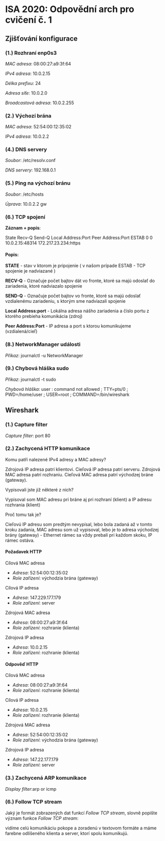 # ISA 2020: Odpovědní arch pro cvičení č. 1

## Zjišťování konfigurace

### (1.) Rozhraní enp0s3

*MAC adresa*: 08:00:27:a9:3f:64

*IPv4 adresa*: 10.0.2.15

*Délka prefixu*: 24

*Adresa síťe*: 10.0.2.0

*Broadcastová adresa*: 10.0.2.255

### (2.) Výchozí brána

*MAC adresa*: 52:54:00:12:35:02

*IPv4 adresa*: 10.0.2.2

### (4.) DNS servery

*Soubor*: /etc/resolv.conf

*DNS servery*: 192.168.0.1

### (5.) Ping na výchozí bránu

*Soubor*: /etc/hosts

*Úprava*: 10.0.2.2   gw

### (6.) TCP spojení

**Záznam + popis**: 

State      Recv-Q Send-Q Local Address:Port                 Peer Address:Port
ESTAB      0      0      10.0.2.15:48314                172.217.23.234:https

#### Popis:
**STATE** -  stav v ktorom je pripojenie ( v našom prípade ESTAB - TCP spojenie je nadviazané )

**RECV-Q** - Označuje počet bajtov dát vo fronte, ktoré sa majú odoslať do zariadenia, ktoré nadviazalo spojenie

**SEND-Q** - Označuje počet bajtov vo fronte, ktoré sa majú odoslať vzdialenému zariadeniu, s ktorým sme nadviazali spojenie

**Local Address:port** - Lokálna adresa nášho zariadenia a číslo portu z ktorého prebieha komunikácia (zdroj)

**Peer Address:Port** - IP adresa a port s ktorou komunikujeme (vzdialená/cieľ)


### (8.) NetworkManager události

*Příkaz*: journalctl -u NetworkManager

### (9.) Chybová hláška sudo

*Příkaz*: journalctl -t sudo

*Chybová hláška*: user : command not allowed ; TTY=pts/0 ; PWD=/home/user ; USER=root ; COMMAND=/bin/wireshark

## Wireshark

### (1.) Capture filter

*Capture filter*: port 80

### (2.) Zachycená HTTP komunikace

Komu patří nalezené IPv4 adresy a MAC adresy? 

Zdrojová IP adresa patrí klientovi. Cieľová IP adresa patrí serveru. Zdrojová MAC adresa patrí rozhraniu. Cieľová MAC adresa patrí východzej bráne (gateway). 

Vypisovali jste již některé z nich? 

Vypisoval som MAC adresu pri bráne aj pri rozhraní (klient) a IP adresu rozhrania (klient) 

Proč tomu tak je? 

Cieľovú IP adresu som predtým nevypísal, lebo bola zadaná až v tomto kroku zadania, MAC adresu som už vypisoval, lebo je to adresa východzej brány (gateway) -  Ethernet rámec sa vždy prebalí pri každom skoku, IP rámec ostáva. 

#### Požadavek HTTP

Cílová MAC adresa

  - *Adresa*: 52:54:00:12:35:02
  - *Role zařízení*: východzia brána (gateway)

Cílová IP adresa

  - *Adresa*: 147.229.177.179
  - *Role zařízení*: server

Zdrojová MAC adresa

  - *Adresa*: 08:00:27:a9:3f:64
  - *Role zařízení*: rozhranie (klienta)

Zdrojová IP adresa

  - *Adresa*: 10.0.2.15
  - *Role zařízení*: rozhranie (klienta)


#### Odpověď HTTP

Cílová MAC adresa

  - *Adresa*: 08:00:27:a9:3f:64
  - *Role zařízení*: rozhranie (klienta)

Cílová IP adresa

  - *Adresa*: 10.0.2.15
  - *Role zařízení*: rozhranie (klienta)

Zdrojová MAC adresa

  - *Adresa*: 52:54:00:12:35:02
  - *Role zařízení*: východzia brána (gateway)

Zdrojová IP adresa

  - *Adresa*: 147.22.177.179
  - *Role zařízení*: server

### (3.) Zachycená ARP komunikace

*Display filter*:arp or icmp

### (6.) Follow TCP stream

Jaký je formát zobrazených dat funkcí *Follow TCP stream*, slovně popište
význam funkce *Follow TCP stream*: 

vidíme celú komunikáciu pokope a zoradenú v textovom formáte a máme farebne odlíšeného klienta a server, ktorí spolu komunikujú.
